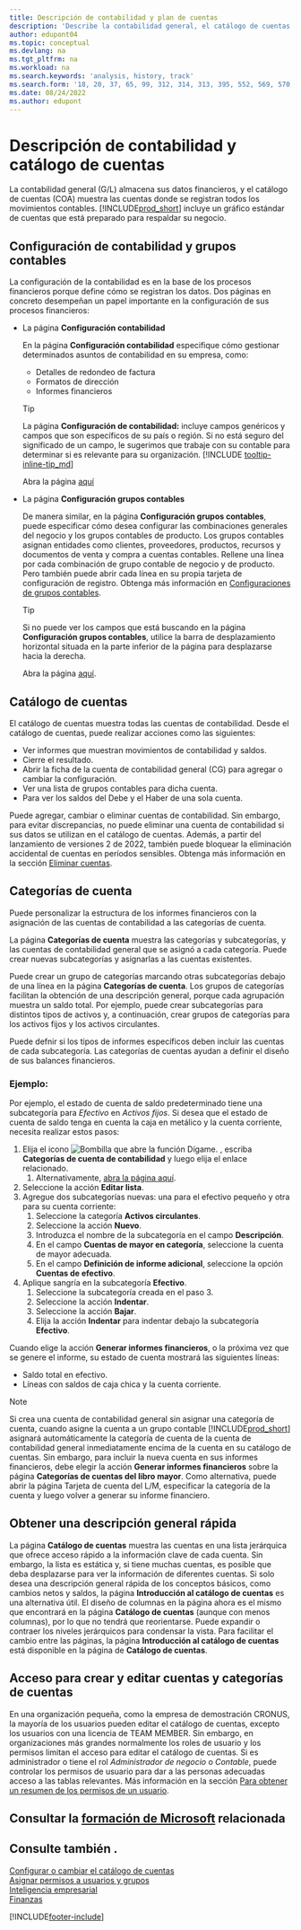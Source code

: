 ```yaml
---
title: Descripción de contabilidad y plan de cuentas
description: 'Describe la contabilidad general, el catálogo de cuentas y las categorías de cuentas. Utilice la página Configuración contabilidad para especificar la gestión de asuntos de contabilidad en su empresa.'
author: edupont04
ms.topic: conceptual
ms.devlang: na
ms.tgt_pltfrm: na
ms.workload: na
ms.search.keywords: 'analysis, history, track'
ms.search.form: '18, 20, 37, 65, 99, 312, 314, 313, 395, 552, 569, 570, 634, 790, 791, 1158'
ms.date: 08/24/2022
ms.author: edupont
---
```

# <a name="understanding-the-general-ledger-and-chart-of-accounts"></a><a name="understanding-the-general-ledger-and-chart-of-accounts"></a><a name="understanding-the-general-ledger-and-chart-of-accounts"></a>Descripción de contabilidad y catálogo de cuentas

La contabilidad general (G/L) almacena sus datos financieros, y el catálogo de cuentas (COA) muestra las cuentas donde se registran todos los movimientos contables. [!INCLUDE[prod_short](includes/prod_short.md)] incluye un gráfico estándar de cuentas que está preparado para respaldar su negocio.

## <a name="general-ledger-setup-and-general-posting-setup"></a><a name="general-ledger-setup-and-general-posting-setup"></a><a name="general-ledger-setup-and-general-posting-setup"></a>Configuración de contabilidad y grupos contables

La configuración de la contabilidad es en la base de los procesos financieros porque define cómo se registran los datos. Dos páginas en concreto desempeñan un papel importante en la configuración de sus procesos financieros:  

* La página **Configuración contabilidad**

  En la página **Configuración contabilidad** especifique cómo gestionar determinados asuntos de contabilidad en su empresa, como:  

  * Detalles de redondeo de factura  
  * Formatos de dirección  
  * Informes financieros

  > [!TIP]
  > La página **Configuración de contabilidad:** incluye campos genéricos y campos que son específicos de su país o región. Si no está seguro del significado de un campo, le sugerimos que trabaje con su contable para determinar si es relevante para su organización. [!INCLUDE [tooltip-inline-tip_md](includes/tooltip-inline-tip_md.md)]  

  Abra la página [aquí](https://businesscentral.dynamics.com/?page=118)
  
* La página **Configuración grupos contables**

  De manera similar, en la página **Configuración grupos contables**, puede especificar cómo desea configurar las combinaciones generales del negocio y los grupos contables de producto. Los grupos contables asignan entidades como clientes, proveedores, productos, recursos y documentos de venta y compra a cuentas contables. Rellene una línea por cada combinación de grupo contable de negocio y de producto. Pero también puede abrir cada línea en su propia tarjeta de configuración de registro. Obtenga más información en [Configuraciones de grupos contables](finance-posting-groups.md).  

  > [!TIP]
  > Si no puede ver los campos que está buscando en la página **Configuración grupos contables**, utilice la barra de desplazamiento horizontal situada en la parte inferior de la página para desplazarse hacia la derecha.  

  Abra la página [aquí](https://businesscentral.dynamics.com/?page=314).

## <a name="the-chart-of-accounts"></a><a name="the-chart-of-accounts"></a><a name="the-chart-of-accounts"></a>Catálogo de cuentas

El catálogo de cuentas muestra todas las cuentas de contabilidad. Desde el catálogo de cuentas, puede realizar acciones como las siguientes:  

* Ver informes que muestran movimientos de contabilidad y saldos.  
* Cierre el resultado.  
* Abrir la ficha de la cuenta de contabilidad general (CG) para agregar o cambiar la configuración.  
* Ver una lista de grupos contables para dicha cuenta.
* Para ver los saldos del Debe y el Haber de una sola cuenta.

Puede agregar, cambiar o eliminar cuentas de contabilidad. Sin embargo, para evitar discrepancias, no puede eliminar una cuenta de contabilidad si sus datos se utilizan en el catálogo de cuentas. Además, a partir del lanzamiento de versiones 2 de 2022, también puede bloquear la eliminación accidental de cuentas en períodos sensibles. Obtenga más información en la sección [Eliminar cuentas](finance-setup-chart-accounts.md#delete-accounts).  

## <a name="account-categories"></a><a name="account-categories"></a><a name="account-categories"></a>Categorías de cuenta

Puede personalizar la estructura de los informes financieros con la asignación de las cuentas de contabilidad a las categorías de cuenta.  

La página **Categorías de cuenta** muestra las categorías y subcategorías, y las cuentas de contabilidad general que se asignó a cada categoría. Puede crear nuevas subcategorías y asignarlas a las cuentas existentes.  

Puede crear un grupo de categorías marcando otras subcategorías debajo de una línea en la página **Categorías de cuenta**. Los grupos de categorías facilitan la obtención de una descripción general, porque cada agrupación muestra un saldo total. Por ejemplo, puede crear subcategorías para distintos tipos de activos y, a continuación, crear grupos de categorías para los activos fijos y los activos circulantes.  

Puede defnir si los tipos de informes específicos deben incluir las cuentas de cada subcategoría. Las categorías de cuentas ayudan a definir el diseño de sus balances financieros.  

### <a name="example"></a><a name="example"></a><a name="example"></a>Ejemplo:

Por ejemplo, el estado de cuenta de saldo predeterminado tiene una subcategoría para *Efectivo* en *Activos fijos*. Si desea que el estado de cuenta de saldo tenga en cuenta la caja en metálico y la cuenta corriente, necesita realizar estos pasos:

1. Elija el icono ![Bombilla que abre la función Dígame.](media/ui-search/search_small.png "Dígame qué desea hacer") , escriba **Categorías de cuenta de contabilidad** y luego elija el enlace relacionado.
   1. Alternativamente, [abra la página aquí](https://businesscentral.dynamics.com/?page=790).
2. Seleccione la acción **Editar lista**.
3. Agregue dos subcategorías nuevas: una para el efectivo pequeño y otra para su cuenta corriente:
   1. Seleccione la categoría **Activos circulantes**.
   2. Seleccione la acción **Nuevo**.
   3. Introduzca el nombre de la subcategoría en el campo **Descripción**.
   4. En el campo **Cuentas de mayor en categoría**, seleccione la cuenta de mayor adecuada.
   5. En el campo **Definición de informe adicional**, seleccione la opción **Cuentas de efectivo**.
4. Aplique sangría en la subcategoría **Efectivo**.
   1. Seleccione la subcategoría creada en el paso 3.
   2. Seleccione la acción **Indentar**.
   3. Seleccione la acción **Bajar**.
   4. Elija la acción **Indentar** para indentar debajo la subcategoría **Efectivo**.

Cuando elige la acción **Generar informes financieros**, o la próxima vez que se genere el informe, su estado de cuenta mostrará las siguientes líneas:

* Saldo total en efectivo.
* Líneas con saldos de caja chica y la cuenta corriente.  

> [!NOTE]
> Si crea una cuenta de contabilidad general sin asignar una categoría de cuenta, cuando asigne la cuenta a un grupo contable [!INCLUDE[prod_short](includes/prod_short.md)] asignará automáticamente la categoría de cuenta de la cuenta de contabilidad general inmediatamente encima de la cuenta en su catálogo de cuentas. Sin embargo, para incluir la nueva cuenta en sus informes financieros, debe elegir la acción **Generar informes financieros** sobre la página **Categorías de cuentas del libro mayor**. Como alternativa, puede abrir la página Tarjeta de cuenta del L/M, especificar la categoría de la cuenta y luego volver a generar su informe financiero.

## <a name="get-a-quick-overview"></a><a name="get-a-quick-overview"></a><a name="get-a-quick-overview"></a>Obtener una descripción general rápida

La página **Catálogo de cuentas** muestra las cuentas en una lista jerárquica que ofrece acceso rápido a la información clave de cada cuenta. Sin embargo, la lista es estática y, si tiene muchas cuentas, es posible que deba desplazarse para ver la información de diferentes cuentas. Si solo desea una descripción general rápida de los conceptos básicos, como cambios netos y saldos, la página **Introducción al catálogo de cuentas** es una alternativa útil. El diseño de columnas en la página ahora es el mismo que encontrará en la página **Catálogo de cuentas** (aunque con menos columnas), por lo que no tendrá que reorientarse. Puede expandir o contraer los niveles jerárquicos para condensar la vista. Para facilitar el cambio entre las páginas, la página **Introducción al catálogo de cuentas** está disponible en la página de **Catálogo de cuentas**.

## <a name="access-to-create-and-edit-accounts-and-account-categories"></a><a name="access-to-create-and-edit-accounts-and-account-categories"></a><a name="access-to-create-and-edit-accounts-and-account-categories"></a>Acceso para crear y editar cuentas y categorías de cuentas

En una organización pequeña, como la empresa de demostración CRONUS, la mayoría de los usuarios pueden editar el catálogo de cuentas, excepto los usuarios con una licencia de TEAM MEMBER. Sin embargo, en organizaciones más grandes normalmente los roles de usuario y los permisos limitan el acceso para editar el catálogo de cuentas. Si es administrador o tiene el rol *Administrador de negocio* o *Contable*, puede controlar los permisos de usuario para dar a las personas adecuadas acceso a las tablas relevantes. Más información en la sección [Para obtener un resumen de los permisos de un usuario](ui-define-granular-permissions.md#to-get-an-overview-of-a-users-permissions).  

## <a name="see-related-microsoft-training"></a><a name="see-related-microsoft-training"></a><a name="see-related-microsoft-training"></a>Consultar la [formación de Microsoft](/training/modules/business-central-configure-general-ledger-setup/) relacionada

## <a name="see-also"></a><a name="see-also"></a><a name="see-also"></a>Consulte también .

[Configurar o cambiar el catálogo de cuentas](finance-setup-chart-accounts.md)  
[Asignar permisos a usuarios y grupos](ui-define-granular-permissions.md)  
[Inteligencia empresarial](bi.md)  
[Finanzas](finance.md)  

[!INCLUDE[footer-include](includes/footer-banner.md)]
